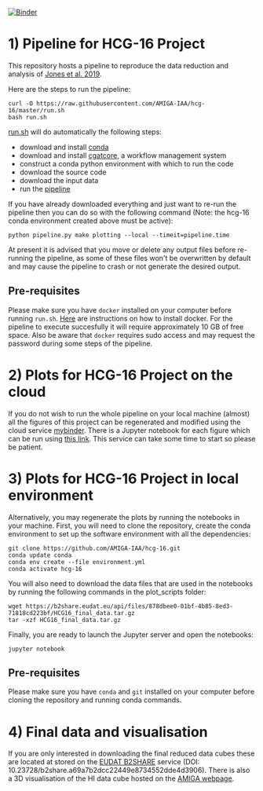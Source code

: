 [![Binder](https://mybinder.org/badge_logo.svg)](https://mybinder.org/v2/gh/AMIGA-IAA/hcg-16/master)

# 1) Pipeline for HCG-16 Project

This repository hosts a pipeline to reproduce the data reduction and analysis of [Jones et al. 2019](https://ui.adsabs.harvard.edu/abs/2019A%26A...632A..78J/abstract).

Here are the steps to run the pipeline:
```
curl -O https://raw.githubusercontent.com/AMIGA-IAA/hcg-16/master/run.sh
bash run.sh
```
[run.sh](https://github.com/AMIGA-IAA/hcg-16/blob/master/run.sh) will do automatically the following steps:
* download and install [conda](https://docs.conda.io/en/latest/)
* download and install [cgatcore](https://github.com/cgat-developers/cgat-core/blob/master/README.rst), a workflow management system
* construct a conda python environment with which to run the code
* download the source code
* download the input data
* run the [pipeline](https://github.com/AMIGA-IAA/hcg-16/blob/master/cgatcore/pipeline.py)

If you have already downloaded everything and just want to re-run the pipeline then you can do so with the following command
(Note: the hcg-16 conda environment created above must be active):
```
python pipeline.py make plotting --local --timeit=pipeline.time
```
At present it is advised that you move or delete any output files before re-running the pipeline, as some of these files
won't be overwritten by default and may cause the pipeline to crash or not generate the desired output.

## Pre-requisites
Please make sure you have `docker` installed on your computer before running `run.sh`. [Here](https://docs.docker.com/install/)
are instructions on how to install docker. For the pipeline to execute succesfully it will require approximately 10 GB of free
space. Also be aware that `docker` requires sudo access and may request the password during some steps of the pipeline.

# 2) Plots for HCG-16 Project on the cloud

If you do not wish to run the whole pipeline on your local machine (almost) all the figures of this project can be regenerated
and modified using the cloud service [mybinder](https://mybinder.org/). There is a Jupyter notebook for each figure which can
be run using [this link](https://mybinder.org/v2/gh/AMIGA-IAA/hcg-16/master). This service can take some time to start so please
be patient.


# 3) Plots for HCG-16 Project in local environment

Alternatively, you may regenerate the plots by running the notebooks in your machine. First, you will need to clone the repository, create the conda environment to set up the software environment with all the dependencies: 

```
git clone https://github.com/AMIGA-IAA/hcg-16.git
conda update conda
conda env create --file environment.yml 
conda activate hcg-16
```

You will also need to download the data files that are used in the notebooks by running the following commands in the plot_scripts folder:

```
wget https://b2share.eudat.eu/api/files/878dbee0-01bf-4b85-8ed3-71818cd223bf/HCG16_final_data.tar.gz
tar -xzf HCG16_final_data.tar.gz
```

Finally, you are ready to launch the Jupyter server and open the notebooks:
``` 
jupyter notebook 
```

## Pre-requisites
Please make sure you have `conda` and `git` installed on your computer before cloning the repository and running conda commands. 
 

# 4) Final data and visualisation

If you are only interested in downloading the final reduced data cubes these are located at stored on the [EUDAT B2SHARE](https://b2share.eudat.eu/records/a69a7b2dcc22449e8734552dde4d3906) service (DOI: 10.23728/b2share.a69a7b2dcc22449e8734552dde4d3906). There is also a 3D visualisation of the HI data cube hosted on the [AMIGA webpage](http://amiga.iaa.es/FCKeditor/UserFiles/X3D/HCG16/HCG16.html).
